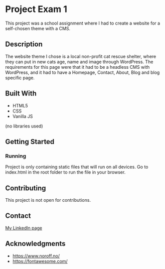 # Project Exam 1

This project was a school assignment where I had to create a website for a self-chosen theme with a CMS.

## Description

The website theme I chose is a local non-profit cat rescue shelter, where they can put in new cats age, name and image through WordPress. The requirements for this page were that it had to be a headless CMS with WordPress, and it had to have a Homepage, Contact, About, Blog and blog specific page.

## Built With

- HTML5
- CSS
- Vanilla JS

(no libraries used)

## Getting Started

### Running

Project is only containing static files that will run on all devices. Go to index.html in the root folder to run the file in your browser.

## Contributing

This project is not open for contributions.

## Contact

[My LinkedIn page](www.linkedin.com/in/sarah-anja-heuer-7a8a381b4)

## Acknowledgments

- https://www.noroff.no/
- https://fontawesome.com/
